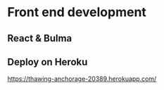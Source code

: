 # Front end development
## React & Bulma

## Deploy on Heroku
https://thawing-anchorage-20389.herokuapp.com/
